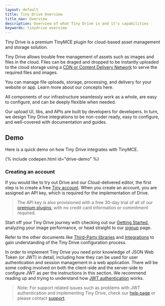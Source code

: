 ```yaml
---
layout: default
title: Tiny Drive Overview
title_nav: Overview
description: Overview of what Tiny Drive is and it's capabilities
keywords: tinydrive overview
---
```


Tiny Drive is a premium TinyMCE plugin for cloud-based asset management and storage solution.

Tiny Drive allows trouble free management of assets such as images and files in the cloud. Files can be draged and dropped to be instantly uploaded to the cloud storage using a [CDN or Content Delivery Network]({{site.baseurl}}/tinydrive/getting-started/concepts/#cdn) to serve the required files and images.

You can manage file uploads, storage, processing, and delivery for your website or app. Learn more about our concepts here.

All components of our infrastructure seamlessly work as a whole, are easy to configure, and can be deeply flexible when needed.

Our upload UI, libs, and APIs are built by developers for developers. In turn, we design Tiny Drive integrations to be non-coder ready, easy to configure, and well-covered with documentation and guides.


## Demo

Here is a quick demo on how Tiny Drive integrates with TinyMCE.

{% include codepen.html id="drive-demo" %}

### Creating an account

If you would like to try out Drive and our Cloud-delivered editor, the first step is to create a free [Tiny account](https://www.tiny.cloud/download/).  When you create an account, you are assigned an API key, which is required for the implementation of Drive.

> The API key is also provisioned with a free 30-day trial of all of our [premium plugins](https://apps.tiny.cloud/product-category/tiny-cloud-extensions/), with no credit card information or commitment required.


Start off your Tiny Drive journey with checking out our [Getting Started]({{site.baseurl}}/tinydrive/getting-started/), analyzing your image performance, or head straight to our [signup](https://apps.tiny.cloud/my-account/) page.

Refer to the other documents like [Third-Party libraries]({{site.baseurl}}/tinydrive/libraries) and [Integrations]({{site.baseurl}}/tinydrive/integrations/) to gain understanding of the Tiny Drive configuration process.

In order to implement Tiny Drive you need prior knowledge of JSON Web Token (or JWT) in detail, including how they can be used for user authentication and session management in a web application. There will be some coding involved on both the client-side and the server-side to configure JWT as per the instructions in this section.
We recommend reading up and trying to understand how [JWT authentication]({{site.baseurl}}/tinydrive/jwt-authentication/) works.

> Note: For support related issues such as problems with JWT authentication and implementing Tiny Drive, check our [help page](/tinydrive/get-help/) or please contact [support](https://support.tiny.cloud/hc/en-us/requests/new).

